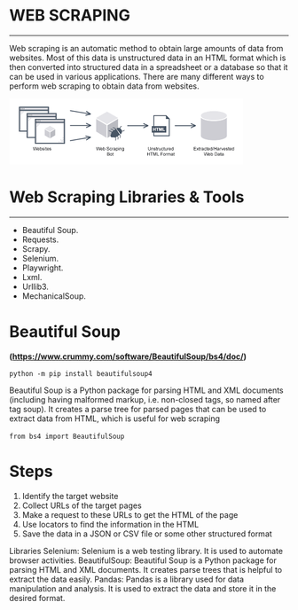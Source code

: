 # WEB SCRAPING
----
Web scraping is an automatic method to obtain large amounts of data from websites. Most of this data is unstructured data in an HTML format which is then converted into structured data in a spreadsheet or a database so that it can be used in various applications. There are many different ways to perform web scraping to obtain data from websites.

![img](https://github.com/RAJGUPTA28/QuickNLP-TextInspect/blob/main/WebScraping/download.png)

# Web Scraping Libraries & Tools
---
- Beautiful Soup.
- Requests.
- Scrapy.
- Selenium.
- Playwright.
- Lxml.
- Urllib3.
- MechanicalSoup.

# Beautiful Soup
**(https://www.crummy.com/software/BeautifulSoup/bs4/doc/)**

``` 
python -m pip install beautifulsoup4
```
Beautiful Soup is a Python package for parsing HTML and XML documents (including having malformed markup, i.e. non-closed tags, so named after tag soup). It creates a parse tree for parsed pages that can be used to extract data from HTML, which is useful for web scraping

``` from bs4 import BeautifulSoup ```


# Steps
1) Identify the target website
2) Collect URLs of the target pages
3) Make a request to these URLs to get the HTML of the page
4) Use locators to find the information in the HTML
5) Save the data in a JSON or CSV file or some other structured format


Libraries
Selenium:  Selenium is a web testing library. It is used to automate browser activities.
BeautifulSoup: Beautiful Soup is a Python package for parsing HTML and XML documents. It creates parse trees that is helpful to extract the data easily.
Pandas: Pandas is a library used for data manipulation and analysis. It is used to extract the data and store it in the desired format. 
